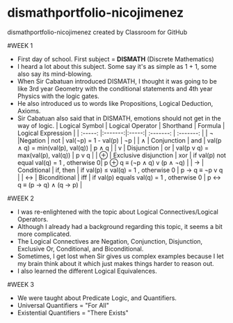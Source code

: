 # dismathportfolio-nicojimenez
dismathportfolio-nicojimenez created by Classroom for GitHub

#WEEK 1
* First day of school. First subject = __DISMATH__ (Discrete Mathematics)
* I heard a lot about this subject. Some say it's as simple as 1 + 1, some also say its mind-blowing.
* When Sir Cabatuan introduced DISMATH, I thought it was going to be like 3rd year Geometry with the conditional statements and 4th year Physics with the logic gates.
* He also introduced us to words like Propositions, Logical Deduction, Axioms.
* Sir Cabatuan also said that in DISMATH, emotions should not get in the way of logic.
| Logical Symbol  |  Logical Operator | Shorthand | Formula | Logical Expression |
| :-----: |:-------:|:-----:| :-------: | :-------: |
| ¬ |Negation | not | val(¬p) = 1 - val(p) | ¬p |
| ∧ | Conjunction | and | val(p ∧ q) = min(val(p), val(q)) | p ∧ q |
| v | Disjunction | or | val(p v q) = max(val(p), val(q)) | p v q |
| ⊕ | Exclusive disjunction | xor | if val(p)  not equal val(q) = 1 , otherwise  0|  p ⊕ q  ≡ (¬p ∧ q) v (p ∧ ¬q) |
| → | Conditional | if, then | if val(p)  ≤ val(q) = 1 , otherwise  0  | p → q ≡  ¬p v q |
| ↔ | Biconditional | iff | if val(p) equals val(q) = 1 , otherwise  0 |  p ↔ q ≡ (p → q) ∧ (q → p) |

#WEEK 2
* I was re-enlightened with the topic about Logical Connectives/Logical Operators.
* Although I already had a background regarding this topic, it seems a bit more complicated.
* The Logical Connectives are Negation, Conjunction, Disjunction, Exclusive Or, Conditional, and Biconditional.
* Sometimes, I get lost when Sir gives us complex examples because I let my brain think about it which just makes things harder to reason out.
* I also learned the different Logical Equivalences.

#WEEK 3
* We were taught about Predicate Logic, and Quantifiers.
* Universal Quantifiers = "For All"
* Existential Quantifiers = "There Exists"

